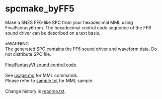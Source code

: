 # spcmake_byFF5

Make a SNES FF6-like SPC from your hexadecimal MML using FinalFantasy6 rom.
The hexadecimal control code sequence of the FF6 sound driver can be described on a text basis.  
<br>
※WARNING  
The generated SPC contains the FF6 sound driver and waveform data. Do not distribute SPC file.  
<br>
<a href="http://gnilda.rosx.net/SPC/F6/command.html" target="_blank">FinalFantasyVI sound control code</a>.  
<br>
See <a href=usage.md>usage.md</a> for MML commands.  
Please refer to <a href=sample.txt>sample.txt</a> for MML sample.  
<br>
Change history is <a href=readme.txt>readme.txt</a>.
